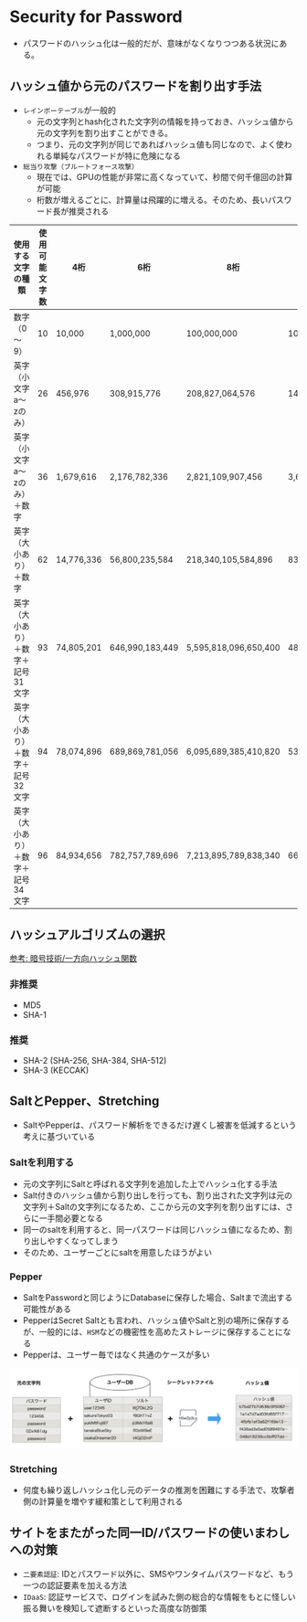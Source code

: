 # Security for Password

- パスワードのハッシュ化は一般的だが、意味がなくなりつつある状況にある。

## ハッシュ値から元のパスワードを割り出す手法

- `レインボーテーブル`が一般的
  - 元の文字列とhash化された文字列の情報を持っておき、ハッシュ値から元の文字列を割り出すことができる。
  - つまり、元の文字列が同じであればハッシュ値も同じなので、よく使われる単純なパスワードが特に危険になる
- `総当り攻撃（ブルートフォース攻撃）`
  - 現在では、GPUの性能が非常に高くなっていて、秒間で何千億回の計算が可能
  - 桁数が増えるごとに、計算量は飛躍的に増える。そのため、長いパスワード長が推奨される

| 使用する文字の種類                 | 使用可能文字数 | 4桁        | 6桁             | 8桁                   | 10桁                           |
| ---------------------------------- | -------------- | ---------- | --------------- | --------------------- | ------------------------------ |
| 数字（0～9）                       | 10             | 10,000     | 1,000,000       | 100,000,000           | 10,000,000,000                 |
| 英字（小文字a～zのみ）             | 26             | 456,976    | 308,915,776     | 208,827,064,576       | 141,167,095,653,376            |
| 英字（小文字a～zのみ）＋数字       | 36             | 1,679,616  | 2,176,782,336   | 2,821,109,907,456     | 3,656,158,440,062,980          |
| 英字（大小あり）＋数字             | 62             | 14,776,336 | 56,800,235,584  | 218,340,105,584,896   | 839,299,365,868,340,000        |
| 英字（大小あり）＋数字＋記号31文字 | 93             | 74,805,201 | 646,990,183,449 | 5,595,818,096,650,400 | 48,398,230,717,929,300,000     |
| 英字（大小あり）＋数字＋記号32文字 | 94             | 78,074,896 | 689,869,781,056 | 6,095,689,385,410,820 | 53,861,511,409,490,000,000,000 |
| 英字（大小あり）＋数字＋記号34文字 | 96             | 84,934,656 | 782,757,789,696 | 7,213,895,789,838,340 | 66,483,263,599,150,100,000,000 |

## ハッシュアルゴリズムの選択

[参考: 暗号技術/一方向ハッシュ関数](../cryptography/one-way-hash.md)

### 非推奨

- MD5
- SHA-1

### 推奨

- SHA-2 (SHA-256, SHA-384, SHA-512)
- SHA-3 (KECCAK)

## SaltとPepper、Stretching

- SaltやPepperは、パスワード解析をできるだけ遅くし被害を低減するという考えに基づいている

### Saltを利用する

- 元の文字列にSaltと呼ばれる文字列を追加した上でハッシュ化する手法
- Salt付きのハッシュ値から割り出しを行っても、割り出された文字列は元の文字列＋Saltの文字列になるため、ここから元の文字列を割り出すには、さらに一手間必要となる
- 同一のsaltを利用すると、同一パスワードは同じハッシュ値になるため、割り出しやすくなってしまう
- そのため、ユーザーごとにsaltを用意したほうがよい

### Pepper

- SaltをPasswordと同じようにDatabaseに保存した場合、Saltまで流出する可能性がある
- PepperはSecret Saltとも言われ、ハッシュ値やSaltと別の場所に保存するが、一般的には、`HSM`などの機密性を高めたストレージに保存することになる
- Pepperは、ユーザー毎ではなく共通のケースが多い

![store password](../images/pass-db-hash.png 'store password')

### Stretching

- 何度も繰り返しハッシュ化し元のデータの推測を困難にする手法で、攻撃者側の計算量を増やす緩和策として利用される

## サイトをまたがった同一ID/パスワードの使いまわしへの対策

- `二要素認証`: IDとパスワード以外に、SMSやワンタイムパスワードなど、もう一つの認証要素を加える方法
- `IDaaS`: 認証サービスで、ログインを試みた側の総合的な情報をもとに怪しい振る舞いを検知して遮断するといった高度な防御策
